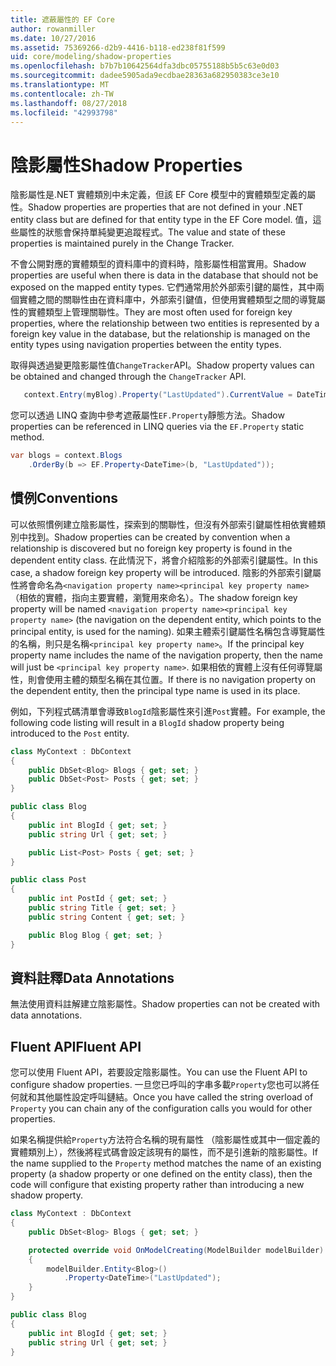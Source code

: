 ```yaml
---
title: 遮蔽屬性的 EF Core
author: rowanmiller
ms.date: 10/27/2016
ms.assetid: 75369266-d2b9-4416-b118-ed238f81f599
uid: core/modeling/shadow-properties
ms.openlocfilehash: b7b7b10642564dfa3dbc05755188b5b5c63e0d03
ms.sourcegitcommit: dadee5905ada9ecdbae28363a682950383ce3e10
ms.translationtype: MT
ms.contentlocale: zh-TW
ms.lasthandoff: 08/27/2018
ms.locfileid: "42993798"
---
```

# <a name="shadow-properties"></a><span data-ttu-id="533ae-102">陰影屬性</span><span class="sxs-lookup"><span data-stu-id="533ae-102">Shadow Properties</span></span>

<span data-ttu-id="533ae-103">陰影屬性是.NET 實體類別中未定義，但該 EF Core 模型中的實體類型定義的屬性。</span><span class="sxs-lookup"><span data-stu-id="533ae-103">Shadow properties are properties that are not defined in your .NET entity class but are defined for that entity type in the EF Core model.</span></span> <span data-ttu-id="533ae-104">值，這些屬性的狀態會保持單純變更追蹤程式。</span><span class="sxs-lookup"><span data-stu-id="533ae-104">The value and state of these properties is maintained purely in the Change Tracker.</span></span>

<span data-ttu-id="533ae-105">不會公開對應的實體類型的資料庫中的資料時，陰影屬性相當實用。</span><span class="sxs-lookup"><span data-stu-id="533ae-105">Shadow properties are useful when there is data in the database that should not be exposed on the mapped entity types.</span></span> <span data-ttu-id="533ae-106">它們通常用於外部索引鍵的屬性，其中兩個實體之間的關聯性由在資料庫中，外部索引鍵值，但使用實體類型之間的導覽屬性的實體類型上管理關聯性。</span><span class="sxs-lookup"><span data-stu-id="533ae-106">They are most often used for foreign key properties, where the relationship between two entities is represented by a foreign key value in the database, but the relationship is managed on the entity types using navigation properties between the entity types.</span></span>

<span data-ttu-id="533ae-107">取得與透過變更陰影屬性值`ChangeTracker`API。</span><span class="sxs-lookup"><span data-stu-id="533ae-107">Shadow property values can be obtained and changed through the `ChangeTracker` API.</span></span>

``` csharp
   context.Entry(myBlog).Property("LastUpdated").CurrentValue = DateTime.Now;
```

<span data-ttu-id="533ae-108">您可以透過 LINQ 查詢中參考遮蔽屬性`EF.Property`靜態方法。</span><span class="sxs-lookup"><span data-stu-id="533ae-108">Shadow properties can be referenced in LINQ queries via the `EF.Property` static method.</span></span>

``` csharp
var blogs = context.Blogs
    .OrderBy(b => EF.Property<DateTime>(b, "LastUpdated"));
```

## <a name="conventions"></a><span data-ttu-id="533ae-109">慣例</span><span class="sxs-lookup"><span data-stu-id="533ae-109">Conventions</span></span>

<span data-ttu-id="533ae-110">可以依照慣例建立陰影屬性，探索到的關聯性，但沒有外部索引鍵屬性相依實體類別中找到。</span><span class="sxs-lookup"><span data-stu-id="533ae-110">Shadow properties can be created by convention when a relationship is discovered but no foreign key property is found in the dependent entity class.</span></span> <span data-ttu-id="533ae-111">在此情況下，將會介紹陰影的外部索引鍵屬性。</span><span class="sxs-lookup"><span data-stu-id="533ae-111">In this case, a shadow foreign key property will be introduced.</span></span> <span data-ttu-id="533ae-112">陰影的外部索引鍵屬性將會命名為`<navigation property name><principal key property name>`（相依的實體，指向主要實體，瀏覽用來命名）。</span><span class="sxs-lookup"><span data-stu-id="533ae-112">The shadow foreign key property will be named `<navigation property name><principal key property name>` (the navigation on the dependent entity, which points to the principal entity, is used for the naming).</span></span> <span data-ttu-id="533ae-113">如果主體索引鍵屬性名稱包含導覽屬性的名稱，則只是名稱`<principal key property name>`。</span><span class="sxs-lookup"><span data-stu-id="533ae-113">If the principal key property name includes the name of the navigation property, then the name will just be `<principal key property name>`.</span></span> <span data-ttu-id="533ae-114">如果相依的實體上沒有任何導覽屬性，則會使用主體的類型名稱在其位置。</span><span class="sxs-lookup"><span data-stu-id="533ae-114">If there is no navigation property on the dependent entity, then the principal type name is used in its place.</span></span>

<span data-ttu-id="533ae-115">例如，下列程式碼清單會導致`BlogId`陰影屬性來引進`Post`實體。</span><span class="sxs-lookup"><span data-stu-id="533ae-115">For example, the following code listing will result in a `BlogId` shadow property being introduced to the `Post` entity.</span></span>

<!-- [!code-csharp[Main](samples/core/Modeling/Conventions/Samples/ShadowForeignKey.cs)] -->
``` csharp
class MyContext : DbContext
{
    public DbSet<Blog> Blogs { get; set; }
    public DbSet<Post> Posts { get; set; }
}

public class Blog
{
    public int BlogId { get; set; }
    public string Url { get; set; }

    public List<Post> Posts { get; set; }
}

public class Post
{
    public int PostId { get; set; }
    public string Title { get; set; }
    public string Content { get; set; }

    public Blog Blog { get; set; }
}
```

## <a name="data-annotations"></a><span data-ttu-id="533ae-116">資料註釋</span><span class="sxs-lookup"><span data-stu-id="533ae-116">Data Annotations</span></span>

<span data-ttu-id="533ae-117">無法使用資料註解建立陰影屬性。</span><span class="sxs-lookup"><span data-stu-id="533ae-117">Shadow properties can not be created with data annotations.</span></span>

## <a name="fluent-api"></a><span data-ttu-id="533ae-118">Fluent API</span><span class="sxs-lookup"><span data-stu-id="533ae-118">Fluent API</span></span>

<span data-ttu-id="533ae-119">您可以使用 Fluent API，若要設定陰影屬性。</span><span class="sxs-lookup"><span data-stu-id="533ae-119">You can use the Fluent API to configure shadow properties.</span></span> <span data-ttu-id="533ae-120">一旦您已呼叫的字串多載`Property`您也可以將任何就和其他屬性設定呼叫鏈結。</span><span class="sxs-lookup"><span data-stu-id="533ae-120">Once you have called the string overload of `Property` you can chain any of the configuration calls you would for other properties.</span></span>

<span data-ttu-id="533ae-121">如果名稱提供給`Property`方法符合名稱的現有屬性 （陰影屬性或其中一個定義的實體類別上），然後將程式碼會設定該現有的屬性，而不是引進新的陰影屬性。</span><span class="sxs-lookup"><span data-stu-id="533ae-121">If the name supplied to the `Property` method matches the name of an existing property (a shadow property or one defined on the entity class), then the code will configure that existing property rather than introducing a new shadow property.</span></span>

<!-- [!code-csharp[Main](samples/core/Modeling/FluentAPI/Samples/ShadowProperty.cs?highlight=7,8)] -->
``` csharp
class MyContext : DbContext
{
    public DbSet<Blog> Blogs { get; set; }

    protected override void OnModelCreating(ModelBuilder modelBuilder)
    {
        modelBuilder.Entity<Blog>()
            .Property<DateTime>("LastUpdated");
    }
}

public class Blog
{
    public int BlogId { get; set; }
    public string Url { get; set; }
}
```

